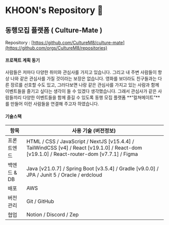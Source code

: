 # KHOON's Repository 👋

## 동행모집 플랫폼 ( Culture-Mate )
Repository : [https://github.com/CultureM8/culture-mate](https://github.com/orgs/CultureM8/repositories) <br />

#### 프로젝트 계획 동기
사람들은 저마다 다양한 취미와 관심사를 가지고 있습니다. 그리고 내 주변 사람들이 항상 나와 같은 관심사를 가질 것이라는 보장은 없습니다. 영화를 보더라도 친구들과는 다른 장르를 선호할 수도 있고, 그러다보면 나랑 같은 관심사를 가지고 있는 사람과 함께 이벤트들을 즐기고 싶다는 생각이 들 수 있겠다 생각했습니다.
그래서 관심사가 같은 사람들끼리 다양한 이벤트들을 함께 즐길 수 있도록 동행 모집 플랫폼 **“컬쳐메이트”**를 만들어 이런 사람들을 연결해 주고자 하였습니다.

#### 기술스택
| **항목** | **사용 기술 (버전정보)** |
| --- | --- |
| 프론트엔드 | <div>HTML / CSS / JavaScript / NextJS [v15.4.4] / TailWindCSS [v4] / React [v19.1.0] / React-dom [v19.1.0] / React-router-dom [v7.7.1] / Figma </div>|
| 백엔드 & DB | Java [v21.0.7] / Spring Boot [v3.5.4] / Gradle [v9.0.0] / JPA / Junit 5 / Oracle / erdcloud |
| 배포 | AWS |
| 버전 관리 | Git / GitHub |
| 협업 | Notion / Discord / Zep |


<!--
**pugi-kh/pugi-kh** is a ✨ _special_ ✨ repository because its `README.md` (this file) appears on your GitHub profile.

Here are some ideas to get you started:

- 🔭 I’m currently working on ...
- 🌱 I’m currently learning ...
- 👯 I’m looking to collaborate on ...
- 🤔 I’m looking for help with ...
- 💬 Ask me about ...
- 📫 How to reach me: ...
- 😄 Pronouns: ...
- ⚡ Fun fact: ...
-->
